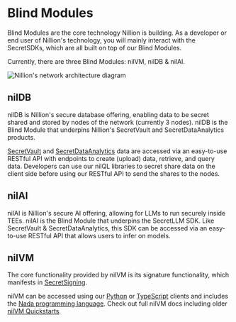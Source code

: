 # Blind Modules

Blind Modules are the core technology Nillion is building. As a developer or end user of Nillion's technology, you will mainly interact with the SecretSDKs, which are all built on top of our Blind Modules.

Currently, there are three Blind Modules: nilVM, nilDB & nilAI.

![Nillion's network architecture diagram](/img/network_diagram.png)

## nilDB

nilDB is Nillion's secure database offering, enabling data to be secret shared and stored by nodes of the network (currently 3 nodes).
nilDB is the Blind Module that underpins Nillion's SecretVault and SecretDataAnalytics products.

[SecretVault](./secret-vault) and [SecretDataAnalytics](./secret-data-analytics) data are accessed via an easy-to-use RESTful API with endpoints to create (upload) data, retrieve, and query data. Developers can use our nilQL libraries to secret share data on the client side before using our RESTful API to send the shares to the nodes.

## nilAI

nilAI is Nillion's secure AI offering, allowing for LLMs to run securely inside TEEs. nilAI is the Blind Module that underpins the SecretLLM SDK. Like SecretVault & SecretDataAnalytics, this SDK can be accessed via an easy-to-use RESTful API that allows users to infer on models.

## nilVM

The core functionality provided by nilVM is its signature functionality, which manifests in [SecretSigning](/threshold-signatures).

nilVM can be accessed using our [Python](/python-client) or [TypeScript](/js-client) clients and includes the [Nada programming language](/nada-lang). Check out full nilVM docs including older [nilVM Quickstarts](/start-building).
